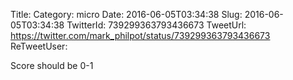 Title: 
Category: micro
Date: 2016-06-05T03:34:38
Slug: 2016-06-05T03:34:38
TwitterId: 739299363793436673
TweetUrl: https://twitter.com/mark_philpot/status/739299363793436673
ReTweetUser: 

Score should be 0-1